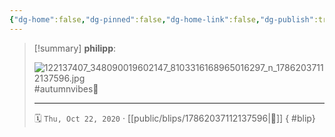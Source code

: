 ```yaml
---
{"dg-home":false,"dg-pinned":false,"dg-home-link":false,"dg-publish":true,"tags":["dgblip"],"disabled rules":["yaml-title","yaml-title-alias","file-name-heading"],"title":"philipp on instagram @ 2020-10-22","created-date":"2020-10-22T08:42:00","updated-date":"2025-05-02T17:43:07","dg-path":"blips/17862037112137596.md","permalink":"/blips/17862037112137596/","dgPassFrontmatter":true}
---
```


> [!summary] **philipp**:
>
> ![122137407_348090019602147_8103316168965016297_n_17862037112137596.jpg](/img/user/attachments/122137407_348090019602147_8103316168965016297_n_17862037112137596.jpg)
> #autumnvibes🍁
> - - -
>
> 🗓️ `Thu, Oct 22, 2020` · [[public/blips/17862037112137596\|🔗]]
{ #blip}

